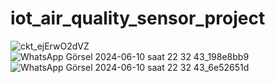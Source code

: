 # iot_air_quality_sensor_project
![ckt_ejErwO2dVZ](https://github.com/onderatakanonder/iot_air_quality_sensor_project/assets/93591110/52fee378-bb63-4b52-8698-bdd1eb0b413d)
![WhatsApp Görsel 2024-06-10 saat 22 32 43_198e8bb9](https://github.com/onderatakanonder/iot_air_quality_sensor_project/assets/93591110/2245e97f-71e7-4dcd-80f6-78df57e7abed)
![WhatsApp Görsel 2024-06-10 saat 22 32 43_6e52651d](https://github.com/onderatakanonder/iot_air_quality_sensor_project/assets/93591110/7799d7d0-8bb2-4bfe-99f2-b99622d7b38d)

